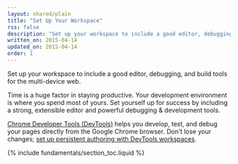 ```yaml
---
layout: shared/plain
title: "Set Up Your Workspace"
rss: false
description: "Set up your workspace to include a good editor, debugging, and build tools for the multi-device web."
written_on: 2015-04-14
updated_on: 2015-04-14
order: 1
---
```


<p class="intro">
  Set up your workspace to include a good editor, debugging, and build tools for the multi-device web.
</p>

Time is a huge factor in staying productive. Your development environment is where you spend most of yours. Set yourself up for success by including a strong, extensible editor and powerful debugging & development tools.

[Chrome Developer Tools (DevTools)](/web/tools/setup/workspace/setup-devtools) helps you develop, test, and debug your pages directly from the Google Chrome browser. Don't lose your changes; [set up persistent authoring with DevTools workspaces](/web/tools/setup/workspace/setup-workflow).

{% include fundamentals/section_toc.liquid %}
